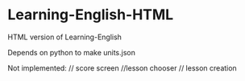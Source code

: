 # Learning-English-HTML
HTML version of Learning-English

Depends on python to make units.json

Not implemented:
// score screen
//lesson chooser
// lesson creation
